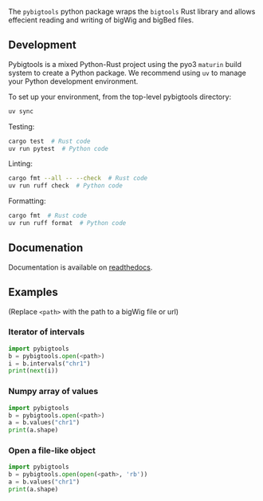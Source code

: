 The `pybigtools` python package wraps the `bigtools` Rust library and allows effecient reading and writing of bigWig and bigBed files.

## Development

Pybigtools is a mixed Python-Rust project using the pyo3 `maturin` build system to create a Python package. We recommend using `uv` to manage your Python development environment.

To set up your environment, from the top-level pybigtools directory:
```sh
uv sync
```

Testing:
```sh
cargo test  # Rust code
uv run pytest  # Python code
```

Linting:
```sh
cargo fmt --all -- --check  # Rust code
uv run ruff check  # Python code
```

Formatting:
```sh
cargo fmt  # Rust code
uv run ruff format  # Python code
```

## Documenation

Documentation is available on [readthedocs](https://bigtools.readthedocs.io/en/latest/pybigtools.html).

## Examples

(Replace `<path>` with the path to a bigWig file or url)

### Iterator of intervals

```python
import pybigtools
b = pybigtools.open(<path>)
i = b.intervals("chr1")
print(next(i))
```

### Numpy array of values

```python
import pybigtools
b = pybigtools.open(<path>)
a = b.values("chr1")
print(a.shape)
```

### Open a file-like object

```python
import pybigtools
b = pybigtools.open(open(<path>, 'rb'))
a = b.values("chr1")
print(a.shape)
```
